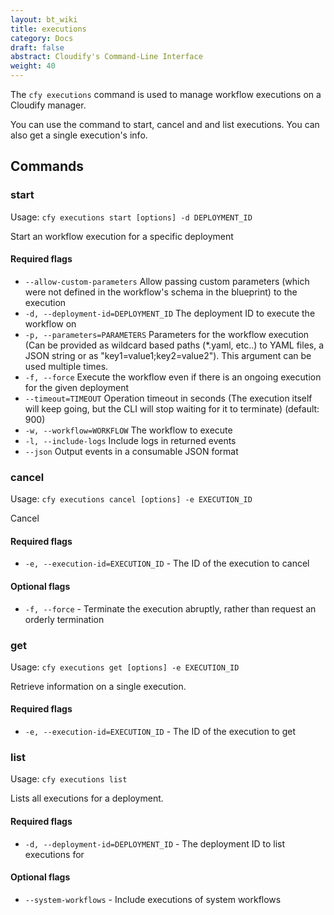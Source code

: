 ```yaml
---
layout: bt_wiki
title: executions
category: Docs
draft: false
abstract: Cloudify's Command-Line Interface
weight: 40
---
```


The `cfy executions` command is used to manage workflow executions on a Cloudify manager.

You can use the command to start, cancel and and list executions. You can also get a single execution's info.


## Commands

### start

Usage: `cfy executions start [options] -d DEPLOYMENT_ID`

Start an workflow execution for a specific deployment 

#### Required flags

* `--allow-custom-parameters`
                        Allow passing custom parameters (which were not
                        defined in the workflow's schema in the blueprint) to
                        the execution
* `-d, --deployment-id=DEPLOYMENT_ID`
                        The deployment ID to execute the workflow on
* `-p, --parameters=PARAMETERS`
                        Parameters for the workflow execution (Can be provided
                        as wildcard based paths (*.yaml, etc..) to YAML files,
                        a JSON string or as "key1=value1;key2=value2"). This
                        argument can be used multiple times.
* `-f, --force`           Execute the workflow even if there is an ongoing
                        execution for the given deployment
* `--timeout=TIMEOUT`     Operation timeout in seconds (The execution itself
                        will keep going, but the CLI will stop waiting for it
                        to terminate) (default: 900)
* `-w, --workflow=WORKFLOW`
                        The workflow to execute
* `-l, --include-logs`    Include logs in returned events
* `--json`                Output events in a consumable JSON format


### cancel

Usage: `cfy executions cancel [options] -e EXECUTION_ID` 

Cancel 
#### Required flags

* `-e, --execution-id=EXECUTION_ID` - The ID of the execution to cancel

#### Optional flags

* `-f, --force` - Terminate the execution abruptly, rather than request an orderly termination


### get

Usage: `cfy executions get [options] -e EXECUTION_ID`

Retrieve information on a single execution.

#### Required flags

* `-e, --execution-id=EXECUTION_ID` - The ID of the execution to get

### list

Usage: `cfy executions list`

Lists all executions for a deployment.

#### Required flags

* `-d, --deployment-id=DEPLOYMENT_ID` - The deployment ID to list executions for

#### Optional flags

* `--system-workflows` - Include executions of system workflows
